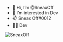 - 👋 Hi, I’m @SneaxOff
- 👀 I’m interested in Dev
- 📫 Sneax Off#0012
- 👨‍💻 Dev

<p align="left"> <img src="https://komarev.com/ghpvc/?username=SneaxOff&label=Profile%20views&color=0e75b6&style=flat" alt="SneaxOff" /> </p>
